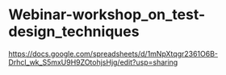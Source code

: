 # Webinar-workshop_on_test-design_techniques
https://docs.google.com/spreadsheets/d/1mNpXtqgr2361O6B-Drhcl_wk_S5mxU9H9ZOtohjsHjg/edit?usp=sharing

